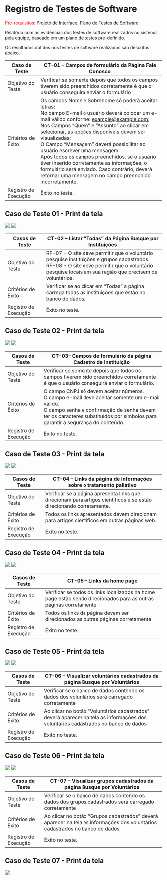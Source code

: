 # Registro de Testes de Software

<span style="color:red">Pré-requisitos: <a href="3-Projeto de Interface.md"> Projeto de Interface</a></span>, <a href="8-Plano de Testes de Software.md"> Plano de Testes de Software</a>

Relatório com as evidências dos testes de software realizados no sistema pela equipe, baseado em um plano de testes pré-definido.

Os resultados obtidos nos testes de software realizados são descritos abaixo. 


|Caso de Teste|CT-01 – Campos de formulário da Página Fale Conosco |
|-----|-----|
|Objetivo do Teste|Verificar se somente depois que todos os campos tiverem sido preenchidos corretamente é que o usuário conseguirá enviar o formulário|
|Critérios de Êxito|Os campos Nome e Sobrenome só poderá aceitar letras; <br>No campo E-mail o usuário deverá colocar um e-mail válido conforme: example@example.com;<br> Nos Campos “Quem” e “Assunto” ao clicar em selecionar, as opções disponíveis devem ser visualizadas; <br>O Campo “Mensagem” deverá possibilitar ao usuário escrever uma mensagem. <br>Após todos os campos preenchidos, se o usuário tiver inserido corretamente as informações, o formulário será enviado. Caso contrário, deverá retornar uma mensagem no campo preenchido incorretamente.|
|Registro de Execução  |Êxito no teste.  |

## Caso de Teste 01 - Print da tela

<img src="img/testefaleconosco.png">
<img src="img/testefaleconosco2.png">

|Casos de Teste|CT-02 – Listar “Todas” da Página Busque por Instituições |
|-----|-----|
|Objetivo do Teste  |RF-07 - O site deve permitir que o voluntário pesquise instituições e grupos cadastrados. <br>RF-08 - O site deve permitir que o voluntário pesquise locais em sua região que precisem de voluntários. |
|Critérios de Êxito|Verificar se ao clicar em “Todas” a página carrega todas as instituições que estão no banco de dados.|
|Registro de Execução|Êxito no teste.|

## Caso de Teste 02 - Print da tela

<img src="img/testebuscaint.png">
<img src="img/testebuscaint2.png">

|Casos de Teste|CT-03– Campos de formulário da página Cadastro de Instituição |
|-----|-----|
|Objetivo do Teste  |Verificar se somente depois que todos os campos tiverem sido preenchidos corretamente é que o usuário conseguirá enviar o formulário. |
|Critérios de Êxito|O campo CNPJ só devem aceitar números. <br> O campo e-mail deve aceitar somente um e-mail válido. <br>O campo senha e confirmação de senha devem ter os caracteres substituídos por símbolos para garantir a segurança do conteúdo. |
|Registro de Execução|Êxito no teste.|

## Caso de Teste 03 - Print da tela

<img src="img/testecadastro.png">
<img src="img/testecadastro2.png">

|Casos de Teste|CT-04 – Links da página de informações sobre o tratamento paliativo|
|-----|-----|
|Objetivo do Teste  |Verificar se a página apresenta links que direcionam para artigos científicos e se estão direcionando corretamente.|
|Critérios de Êxito|Todos os links apresentados devem direcionam para artigos científicos em outras páginas web.|
|Registro de Execução|Êxito no teste.|

## Caso de Teste 04 - Print da tela

<img src="img/testesobre.png">
<img src="img/testesobre2.png">


|Casos de Teste|CT-05 – Links da home page|
|-----|-----|
|Objetivo do Teste  |Verificar se todos os links localizados na home page estão sendo direcionados para as outras páginas corretamente|
|Critérios de Êxito|Todos os links da página devem ser direcionados as outras páginas corretamente|
|Registro de Execução|Êxito no teste.|

## Caso de Teste 05 - Print da tela

<img src="img/testepaginainicial.png">
<img src="img/testepaginainicial2.png">

|Casos de Teste|CT-06 – Visualizar voluntários cadastrados da página Busque por Voluntários |
|-----|-----|
|Objetivo do Teste  |Verificar se o banco de dados contendo os dados dos voluntários será carregado corretamente |
|Critérios de Êxito|Ao clicar no botão "Voluntários cadastrados" deverá aparecer na tela as informações dos voluntários cadastrados no banco de dados|
|Registro de Execução|Êxito no teste.|

## Caso de Teste 06 - Print da tela

<img src="img/testebuscavol.png">
<img src="img/testebuscavol2.png">

|Casos de Teste| CT-07 – Visualizar grupos  cadastrados da página Busque por Voluntários|
|-----|-----|
|Objetivo do Teste  |Verificar se o banco de dados contendo os dados dos grupos cadastrados será carregado corretamente |
|Critérios de Êxito|Ao clicar no botão "Grupos cadastrados" deverá aparecer na tela as informações dos voluntários cadastrados no banco de dados|
|Registro de Execução|Êxito no teste.|

## Caso de Teste 07 - Print da tela

<img src="img/testebuscagrupos.png">